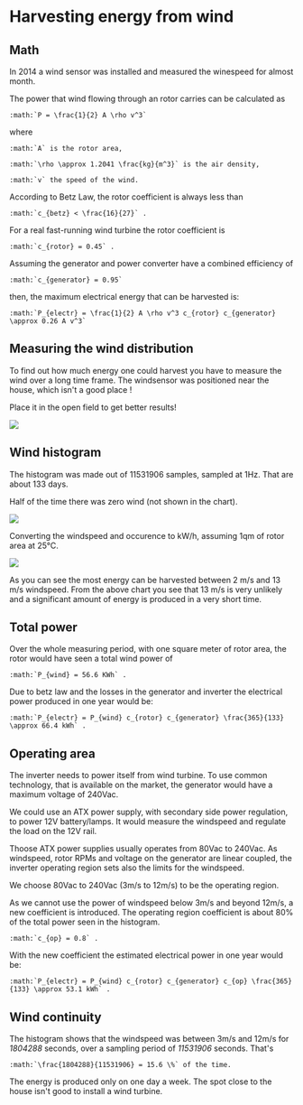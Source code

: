 # Harvesting energy from wind


## Math
In 2014 a wind sensor was installed and measured the winespeed for almost
 month.

The power that wind flowing through an rotor carries can be calculated as
```eval_rst
:math:`P = \frac{1}{2} A \rho v^3`
```

where
```eval_rst
:math:`A` is the rotor area,

:math:`\rho \approx 1.2041 \frac{kg}{m^3}` is the air density,

:math:`v` the speed of the wind.
```

According to Betz Law, the rotor coefficient is always less than
```eval_rst
:math:`c_{betz} < \frac{16}{27}` .
```

For a real fast-running wind turbine the rotor coefficient is
```eval_rst
:math:`c_{rotor} = 0.45` .
```

Assuming the generator and power converter have a combined efficiency of
```eval_rst
:math:`c_{generator} = 0.95`
```
then, the maximum electrical energy that can be harvested is:

```eval_rst
:math:`P_{electr} = \frac{1}{2} A \rho v^3 c_{rotor} c_{generator} \approx 0.26 A v^3`
```

## Measuring the wind distribution
To find out how much energy one could harvest you have to measure the wind over a long
time frame. The windsensor was positioned near the house, which isn't a good place !

Place it in the open field to get better results!

![][Eltako-WS-Sensor-small]

[Eltako-WS-Sensor-small]: Eltako-WS-Sensor-small.jpg

## Wind histogram

The histogram was made out of 11531906 samples, sampled at 1Hz.
That are about 133 days.

Half of the time there was zero wind (not shown in the chart).

![][windspeed_histogram]

[windspeed_histogram]: windspeed_histogram.svg


Converting the windspeed and occurence to kW/h, assuming 1qm of rotor area at 25°C.

![][windspeed_power]

[windspeed_power]: windspeed_power.svg

As you can see the most energy can be harvested between 2 m/s and 13 m/s windspeed.
From the above chart you see that 13 m/s is very unlikely and a significant amount
of energy is produced in a very short time.

## Total power

Over the whole measuring period, with one square meter of rotor area, the rotor
would have seen a total wind power of

```eval_rst
:math:`P_{wind} = 56.6 KWh` .
```

Due to betz law and the losses in the generator and inverter the electrical power
produced in one year would be:

```eval_rst
:math:`P_{electr} = P_{wind} c_{rotor} c_{generator} \frac{365}{133} \approx 66.4 kWh` .
```

## Operating area
The inverter needs to power itself from wind turbine. To use common technology, that
is available on the market, the generator would have a maximum voltage of 240Vac.

We could use an ATX power supply, with secondary side power regulation, to power
12V battery/lamps. It would measure the windspeed and regulate the load on the
12V rail.

Thoose ATX power supplies usually operates from 80Vac to 240Vac. As windspeed,
rotor RPMs and voltage on the generator are linear coupled, the inverter operating
region sets also the limits for the windspeed.

We choose 80Vac to 240Vac (3m/s to 12m/s) to be the operating region.

As we cannot use the power of windspeed below 3m/s and beyond 12m/s, a new
coefficient is introduced. The operating region coefficient is about 80% of
the total power seen in the histogram.

```eval_rst
:math:`c_{op} = 0.8` .
```

With the new coefficient the estimated electrical power in one year would be:

```eval_rst
:math:`P_{electr} = P_{wind} c_{rotor} c_{generator} c_{op} \frac{365}{133} \approx 53.1 kWh` .
```

## Wind continuity
The histogram shows that the windspeed was between 3m/s and 12m/s for *1804288* seconds,
over a sampling period of *11531906* seconds. That's

```eval_rst
:math:`\frac{1804288}{11531906} = 15.6 \%` of the time.
```

The energy is produced only on one day a week. The spot close to the house isn't
good to install a wind turbine.
